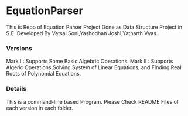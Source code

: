 # EquationParser

This is Repo of Equation Parser Project Done as Data Structure Project in S.E.
Developed By Vatsal Soni,Yashodhan Joshi,Yatharth Vyas.

### Versions

Mark I : Supports Some Basic Algebric Operations.
Mark II : Supports Algeric Operations,Solving System of Linear Equations, and Finding Real Roots of Polynomial Equations.

### Details

This is a command-line based Program.
Please Check README Files of each version in each folder.
